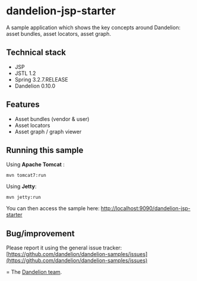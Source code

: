 dandelion-jsp-starter
=================================================================

A sample application which shows the key concepts around Dandelion: asset bundles, asset locators, asset graph.

## Technical stack

 - JSP
 - JSTL 1.2
 - Spring 3.2.7.RELEASE
 - Dandelion 0.10.0

## Features
		
 - Asset bundles (vendor & user)
 - Asset locators
 - Asset graph / graph viewer

## Running this sample

Using __Apache Tomcat__ :

    mvn tomcat7:run

Using __Jetty__:

    mvn jetty:run

You can then access the sample here: [http://localhost:9090/dandelion-jsp-starter](http://localhost:9090/dandelion-jsp-starter)

## Bug/improvement

Please report it using the general issue tracker: [https://github.com/dandelion/dandelion-samples/issues](https://github.com/dandelion/dandelion-samples/issues)

=
The [Dandelion team](http://dandelion.github.io/team/).